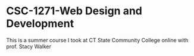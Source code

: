 # CSC-1271-Web Design and Development

This is a summer course I took at CT State Community College online with prof. Stacy Walker

